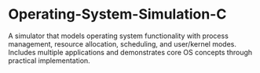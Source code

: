 # Operating-System-Simulation-C
A simulator that models operating system functionality with process management, resource allocation, scheduling, and user/kernel modes. Includes multiple applications and demonstrates core OS concepts through practical implementation.
